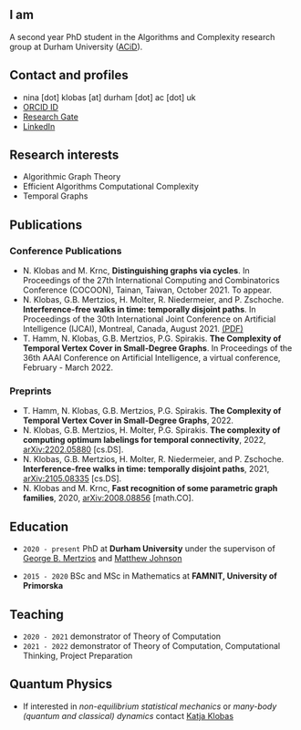 ## I am
A second year PhD student in the Algorithms and Complexity research group at Durham University ([ACiD](http://community.dur.ac.uk/algorithms.complexity/)).

## Contact and profiles
- nina [dot] klobas [at] durham [dot] ac [dot] uk
- [ORCID ID](https://orcid.org/0000-0002-8024-5782)
- [Research Gate](https://www.researchgate.net/profile/Nina_Klobas)
- [LinkedIn](www.linkedin.com/in/nina-klobas)

## Research interests

- Algorithmic Graph Theory
- Efficient Algorithms Computational Complexity
- Temporal Graphs

## Publications

### Conference Publications
- N. Klobas and M. Krnc, **Distinguishing graphs via cycles**. In Proceedings of the 27th International Computing and Combinatorics Conference (COCOON), Tainan, Taiwan, October 2021. To appear.
- N. Klobas, G.B. Mertzios, H. Molter, R. Niedermeier, and P. Zschoche. **Interference-free walks in time: temporally disjoint paths**. In Proceedings of the 30th International Joint Conference on Artificial Intelligence (IJCAI), Montreal, Canada, August 2021. [(PDF)](https://www.ijcai.org/proceedings/2021/0563.pdf)
- T. Hamm, N. Klobas, G.B. Mertzios, P.G. Spirakis. **The Complexity of Temporal Vertex Cover in Small-Degree Graphs**. In Proceedings of the 36th AAAI Conference on Artificial Intelligence, a virtual conference, February - March 2022.

### Preprints
- T. Hamm, N. Klobas, G.B. Mertzios, P.G. Spirakis. **The Complexity of Temporal Vertex Cover in Small-Degree Graphs**, 2022.
- N. Klobas, G.B. Mertzios, H. Molter, P.G. Spirakis. **The complexity of computing optimum labelings for temporal connectivity**, 2022, [arXiv:2202.05880](https://arxiv.org/abs/2202.05880) [cs.DS].
- N. Klobas, G.B. Mertzios, H. Molter, R. Niedermeier, and P. Zschoche. **Interference-free walks in time: temporally disjoint paths**, 2021, [arXiv:2105.08335](https://arxiv.org/abs/2105.08335) [cs.DS].
- N. Klobas and M. Krnc, **Fast recognition of some parametric graph families**, 2020, [arXiv:2008.08856](https://arxiv.org/abs/2008.08856) [math.CO].


## Education

- `2020 - present`
PhD at __Durham University__ under the supervison of [George B. Mertzios](https://mertzios.github.io/) and [Matthew Johnson](https://community.dur.ac.uk/matthew.johnson2/)

- `2015 - 2020`
BSc and MSc in Mathematics at __FAMNIT, University of Primorska__

## Teaching
- `2020 - 2021` demonstrator of Theory of Computation
- `2021 - 2022` demonstrator of Theory of Computation, Computational Thinking, Project Preparation

## Quantum Physics
- If interested in *non-equilibrium statistical mechanics* or *many-body (quantum and classical) dynamics* contact [Katja Klobas](https://www.physics.ox.ac.uk/our-people/klobas)
